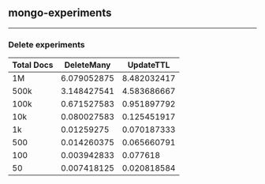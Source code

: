 ## mongo-experiments
<hr/>

### Delete experiments

| Total Docs | DeleteMany  | UpdateTTL   |
|------------|-------------|-------------|
| 1M         | 6.079052875 | 8.482032417 |
| 500k       | 3.148427541 | 4.583686667 |
| 100k       | 0.671527583 | 0.951897792 |
| 10k        | 0.080027583 | 0.125451917 |
| 1k         | 0.01259275  | 0.070187333 |
| 500        | 0.014260375 | 0.065660791 |
| 100        | 0.003942833 | 0.077618    |
| 50         | 0.007418125 | 0.020818584 |